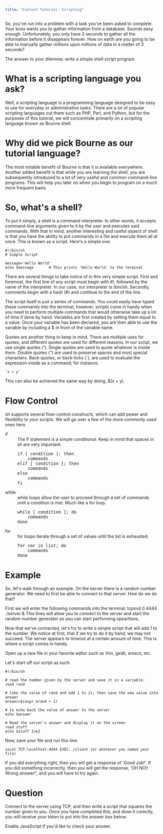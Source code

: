 ```yaml
---
title: "Contest Tutorial: Scripting"
---
```


So, you've run into a problem with a task you've been asked to complete. Your boss wants you to gather information from a database. Sounds easy enough. Unfortunately, you only have 3 seconds to gather all the information before it disappears forever. How on earth are you going to be able to manually gather millions upon millions of data in a matter of 3 seconds?

The answer to your dilemma: write a simple shell script program.

What is a scripting language you ask?
===================================== 

Well, a scripting language is a programming language designed to be easy to use for everyday or administrative tasks. There are a lot of popular scripting languages out there such as PHP, Perl, and Python, but for the purposes of this tutorial, we will concentrate primarily on a scripting language known as Bourne shell.

Why did we pick Bourne as our tutorial language? 
================================================

The most notable benefit of Bourne is that it is available everywhere. Another added benefit is that while you are learning the shell, you are subsequently introduced to a lot of very useful and common command-line programs. This will help you later on when you begin to program on a much more frequent basis.

So, what's a shell?
===================

To put it simply, a shell is a command interpreter. In other words, it accepts command-line arguments given to it by the user and executes said commands. With that in mind, another interesting and useful aspect of shell is that you have the ability to put commands in a file and execute them all at once. This is known as a script. Here's a simple one: 

	#!/bin/sh
	# Simple Script

	message='Hello World'
	echo $message		# This prints 'Hello World' to the terminal

There are several things to take notice of in this very simple script. First and foremost, the first line of any script must begin with #!, followed by the name of the interpreter. In our case, our interpreter is /bin/sh. Secondly, comments begin with a hash (#) and continue to the end of the line.

The script itself is just a series of commands. You could easily have typed these commands into the terminal, however, scripts come in handy when you need to perform multiple commands that would otherwise take up a lot of time if done by hand.
Variables are first created by setting them equal to a value. Once your variable has been declared, you are then able to use the variable by including a $ in front of the variable name.

Quotes are another thing to keep in mind. There are multiple uses for quotes, and different quotes are used for different reasons. In our script, we use single quotes ('). Single quotes are used to quote whatever is inside them. Double quotes (") are used to preserve spaces and most special characters. Back-quotes, or back-ticks (\`), are used to evaluate the expression inside as a command; for instance:

    `x + y`

This can also be achieved the same way by doing, $(x + y).

Flow Control
============

sh supports several flow-control constructs, which can add power and flexibility to your scripts. We will go over a few of the more commonly used ones here.

<dl>
<dt>if</dt>
<dd>The if statement is a simple conditional. Keep in mind that spaces in sh are very important.
<pre>
if [ condition ]; then
    commands
elif [ condition ]; then
    commands
else
    commands
fi 
</pre>
</dd>
<dt>while</dt>
<dd>while loops allow the user to proceed through a set of commands until a condition is met. Much like a for loop.
<pre>
while [ condition ]; do
    commands
done
</pre>
</dd>
<dt>for</dt>
<dd>for loops iterate through a set of values until the list is exhausted.
<pre>
for var in list; do
    commands
done
</pre>
</dd>
</dl>

Example
=======

So, let's walk through an example. On the server there is a random number generator. We need to first be able to connect to that server. How do we do that? 

First we will enter the following commands into the terminal:
	tcpsvd 0 4444 ./server &
This lines will allow you to connect to the server and start the random number generator so you can start performing opeartions.

Now that we've connected, let's try to write a simple script that will add 1 to the number. We notice at first, that if we try to do it by hand, we may not succeed. The server appears to timeout at a certain amount of time. This is where a script comes in handy.

Open up a new file in your favorite editor such as Vim, gedit, emacs, etc.

Let's start off our script as such:

	#!/bin/sh

	# read the number given by the server and save it in a variable:
	read rand

	# take the value of rand and add 1 to it, then save the new value into answer
	answer=$(expr $rand + 1) 

	# to echo back the value of answer to the server
	echo $answer

	# Read the server's answer and display it on the screen
	read stuff
	echo $stuff 1>&2

Now, save your file and run this line:

	socat TCP:localhost:4444 EXEC:./client (or whatever you named your file)

If you did everything right, then you will get a response of 'Good Job!'. If you did something incorrectly, then you will get the response, 'OH NO!! Wrong answer!', and you will have to try again.

Question
========

Connect to the server using TCP, and then write a script that squares the number given to you. Once you have completed this, and done it corectly, you will receive your token to put into the answer box below.

<p id="debug"></p>
<p id="a">Enable JavaScript if you'd like to check your answer.</p>
<script type="application/javascript" src="tutorial.js"></script>
<script type="application/javascript">ans("a", 54533);</script>
